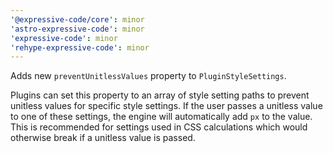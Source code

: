 ```yaml
---
'@expressive-code/core': minor
'astro-expressive-code': minor
'expressive-code': minor
'rehype-expressive-code': minor
---
```


Adds new `preventUnitlessValues` property to `PluginStyleSettings`.

Plugins can set this property to an array of style setting paths to prevent unitless values for specific style settings. If the user passes a unitless value to one of these settings, the engine will automatically add `px` to the value. This is recommended for settings used in CSS calculations which would otherwise break if a unitless value is passed.
